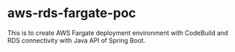 # aws-rds-fargate-poc
This is to create AWS Fargate deployment environment with CodeBuild and RDS connectivity with Java API of Spring Boot.
